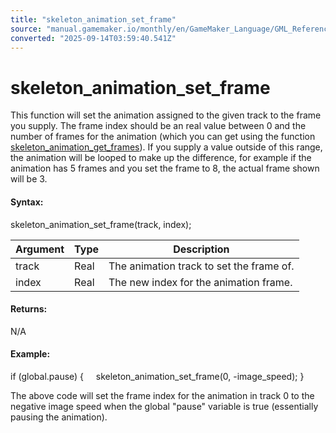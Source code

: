 ```yaml
---
title: "skeleton_animation_set_frame"
source: "manual.gamemaker.io/monthly/en/GameMaker_Language/GML_Reference/Asset_Management/Sprites/Skeletal_Animation/Animation/skeleton_animation_set_frame.htm"
converted: "2025-09-14T03:59:40.541Z"
---
```


# skeleton\_animation\_set\_frame

This function will set the animation assigned to the given track to the frame you supply. The frame index should be an real value between 0 and the number of frames for the animation (which you can get using the function [skeleton\_animation\_get\_frames](skeleton_animation_get_frames.md)). If you supply a value outside of this range, the animation will be looped to make up the difference, for example if the animation has 5 frames and you set the frame to 8, the actual frame shown will be 3.

#### Syntax:

skeleton\_animation\_set\_frame(track, index);

| Argument | Type | Description |
| --- | --- | --- |
| track | Real | The animation track to set the frame of. |
| index | Real | The new index for the animation frame. |

#### Returns:

N/A

#### Example:

if (global.pause)
{
    skeleton\_animation\_set\_frame(0, -image\_speed);
}

The above code will set the frame index for the animation in track 0 to the negative image speed when the global "pause" variable is true (essentially pausing the animation).